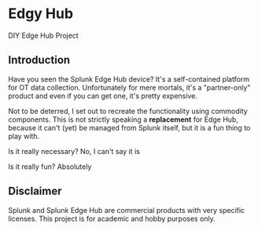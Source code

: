 # Edgy Hub

DIY Edge Hub Project

## Introduction
Have you seen the Splunk Edge Hub device?  It's a self-contained platform for OT data collection.  Unfortunately for mere mortals, it's a "partner-only" product and even if you can get one, it's pretty expensive.

Not to be deterred, I set out to recreate the functionality using commodity components.  This is not strictly speaking a **replacement** for Edge Hub, because it can't (yet) be managed from Splunk itself, but it is a fun thing to play with.

Is it really necessary?  No, I can't say it is

Is it really fun? Absolutely

## Disclaimer
Splunk and Splunk Edge Hub are commercial products with very specific licenses.  This project is for academic and hobby purposes only.  